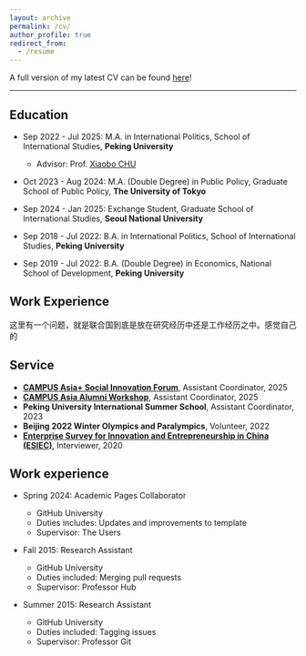 ```yaml
---
layout: archive
permalink: /cv/
author_profile: true
redirect_from:
  - /resume
---
```


A full version of my latest CV can be found [here](https://CHJY2000.com/files/Jiayi_Chang_Curriculum_Vitae.pdf)!

---

## Education

* Sep 2022 - Jul 2025: M.A. in International Politics, School of International Studies, **Peking University**
  - Advisor: Prof. [Xiaobo CHU](https://www.sis.pku.edu.cn/teachers/chuxiaobo/)
* Oct 2023 - Aug 2024: M.A. (Double Degree) in Public Policy, Graduate School of Public Policy, **The University of Tokyo**
* Sep 2024 - Jan 2025: Exchange Student, Graduate School of International Studies, **Seoul National University**


* Sep 2018 - Jul 2022: B.A. in International Politics, School of International Studies, **Peking University**
* Sep 2019 - Jul 2022: B.A. (Double Degree) in Economics, National School of Development, **Peking University**


## Work Experience
这里有一个问题，就是联合国到底是放在研究经历中还是工作经历之中。感觉自己的
## Service

* [**CAMPUS Asia+ Social Innovation Forum**](https://news.pku.edu.cn/xwzh/5c1e96ded5844e2f8d3abe17f9ee3b4a.htm), Assistant Coordinator, 2025
* [**CAMPUS Asia Alumni Workshop**](https://www.tcs-asia.org/en/board/news_view.php?idx=5996&pNo=8&code=news), Assistant Coordinator, 2025
* **Peking University International Summer School**, Assistant Coordinator, 2023
* **Beijing 2022 Winter Olympics and Paralympics**, Volunteer, 2022
* [**Enterprise Survey for Innovation and Entrepreneurship in China (ESIEC)**](https://www.isss.pku.edu.cn/sjsj/zgqycxcytcesiecxm/index.htm), Interviewer, 2020

## Work experience

* Spring 2024: Academic Pages Collaborator
  * GitHub University
  * Duties includes: Updates and improvements to template
  * Supervisor: The Users

* Fall 2015: Research Assistant
  * GitHub University
  * Duties included: Merging pull requests
  * Supervisor: Professor Hub

* Summer 2015: Research Assistant
  * GitHub University
  * Duties included: Tagging issues
  * Supervisor: Professor Git
  

